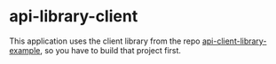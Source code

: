 # api-library-client

This application uses the client library from 
the repo [api-client-library-example](https://github.com/smartinrub/api-client-library-example), so
you have to build that project first.
